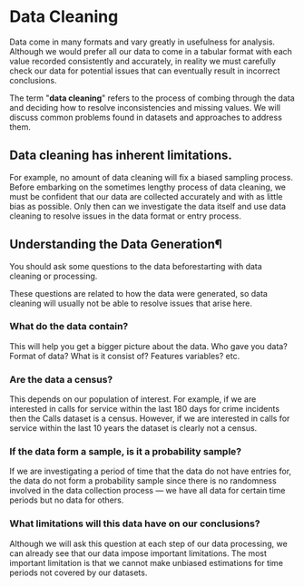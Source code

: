 # Data Cleaning

Data come in many formats and vary greatly in usefulness for analysis. Although we would prefer all our data to come in a tabular format with each value recorded consistently and accurately, in reality we must carefully check our data for potential issues that can eventually result in incorrect conclusions.

The term "**data cleaning**" refers to the process of combing through the data and deciding how to resolve inconsistencies and missing values. We will discuss common problems found in datasets and approaches to address them.

## Data cleaning has inherent limitations. 
For example, no amount of data cleaning will fix a biased sampling process. Before embarking on the sometimes lengthy process of data cleaning, we must be confident that our data are collected accurately and with as little bias as possible. Only then can we investigate the data itself and use data cleaning to resolve issues in the data format or entry process.


## Understanding the Data Generation¶

You should ask some questions to the data beforestarting with data cleaning or processing. 

These questions are related to how the data were generated, so data cleaning will usually not be able to resolve issues that arise here.

### What do the data contain? 
This will help you get a bigger picture about the data. Who gave you data? Format of data? What is it consist of? Features variables? etc.

### Are the data a census? 
This depends on our population of interest. For example, if we are interested in calls for service within the last 180 days for crime incidents then the Calls dataset is a census. However, if we are interested in calls for service within the last 10 years the dataset is clearly not a census.

### If the data form a sample, is it a probability sample? 
If we are investigating a period of time that the data do not have entries for, the data do not form a probability sample since there is no randomness involved in the data collection process — we have all data for certain time periods but no data for others.

### What limitations will this data have on our conclusions? 
Although we will ask this question at each step of our data processing, we can already see that our data impose important limitations. The most important limitation is that we cannot make unbiased estimations for time periods not covered by our datasets.
